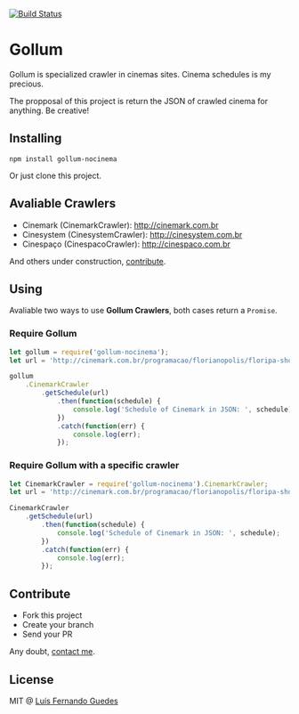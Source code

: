 [![Build Status](https://travis-ci.org/fernandoguedes/gollum.svg?branch=master)](https://travis-ci.org/fernandoguedes/gollum)

# Gollum
Gollum is specialized crawler in cinemas sites. Cinema schedules is my precious.

The propposal of this project is return the JSON of crawled cinema for anything. Be creative!

## Installing

`npm install gollum-nocinema`

Or just clone this project.

## Avaliable Crawlers

- Cinemark (CinemarkCrawler): http://cinemark.com.br
- Cinesystem (CinesystemCrawler): http://cinesystem.com.br
- Cinespaço (CinespacoCrawler): http://cinespaco.com.br

And others under construction, [contribute](https://github.com/fernandoguedes/gollum/issues?q=is%3Aissue+is%3Aopen+label%3Afeature).

## Using

Avaliable two ways to use **Gollum Crawlers**, both cases return a `Promise`.

### Require Gollum

```javascript
let gollum = require('gollum-nocinema');
let url = 'http://cinemark.com.br/programacao/florianopolis/floripa-shopping/24/703'; // valid cinemark url

gollum
    .CinemarkCrawler
        .getSchedule(url)
            .then(function(schedule) {
                console.log('Schedule of Cinemark in JSON: ', schedule);
            })
            .catch(function(err) {
                console.log(err);
            });
```
### Require Gollum with a specific crawler

```javascript
let CinemarkCrawler = require('gollum-nocinema').CinemarkCrawler;
let url = 'http://cinemark.com.br/programacao/florianopolis/floripa-shopping/24/703'; // valid cinemark url

CinemarkCrawler
    .getSchedule(url)
        .then(function(schedule) {
            console.log('Schedule of Cinemark in JSON: ', schedule);
        })
        .catch(function(err) {
            console.log(err);
        });
```

## Contribute

* Fork this project
* Create your branch
* Send your PR

Any doubt, [contact me](mailto:lfernandoguedes@gmail.com).

## License

MIT @ [Luís Fernando Guedes](http://fernandogued.es)
